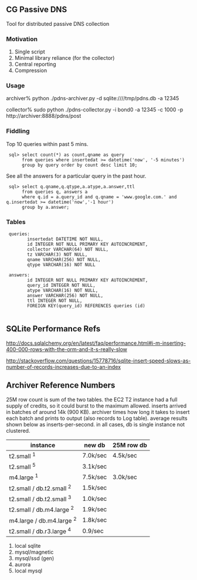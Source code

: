 ## CG Passive DNS 

Tool for distributed passive DNS collection

### Motivation

1. Single script
2. Minimal library reliance (for the collector)
3. Central reporting
4. Compression

### Usage

 archiver% python ./pdns-archiver.py -d sqlite:////tmp/pdns.db -a 12345
 
 collector% sudo python ./pdns-collector.py -i bond0 -a 12345 -c 1000 -p http://archiver:8888/pdns/post 

### Fiddling

Top 10 queries within past 5 mins.

```
 sql> select count(*) as count,qname as query 
      from queries where insertedat >= datetime('now', '-5 minutes') 
      group by query order by count desc limit 10;
```

See all the answers for a particular query in the past hour.

```
 sql> select q.qname,q.qtype,a.atype,a.answer,ttl 
      from queries q, answers a 
      where q.id = a.query_id and q.qname = 'www.google.com.' and q.insertedat >= datetime('now','-1 hour') 
      group by a.answer;
```

### Tables

```
 queries:
        insertedat DATETIME NOT NULL, 
        id INTEGER NOT NULL PRIMARY KEY AUTOINCREMENT, 
        collector VARCHAR(64) NOT NULL, 
        tz VARCHAR(3) NOT NULL, 
        qname VARCHAR(256) NOT NULL, 
        qtype VARCHAR(16) NOT NULL

 answers: 
        id INTEGER NOT NULL PRIMARY KEY AUTOINCREMENT, 
        query_id INTEGER NOT NULL, 
        atype VARCHAR(16) NOT NULL, 
        answer VARCHAR(256) NOT NULL, 
        ttl INTEGER NOT NULL, 
        FOREIGN KEY(query_id) REFERENCES queries (id)
        
```

## SQLite Performance Refs

 http://docs.sqlalchemy.org/en/latest/faq/performance.html#i-m-inserting-400-000-rows-with-the-orm-and-it-s-really-slow

 http://stackoverflow.com/questions/15778716/sqlite-insert-speed-slows-as-number-of-records-increases-due-to-an-index

## Archiver Reference Numbers

25M row count is sum of the two tables. the EC2 T2 instance had a full supply of credits, so it could
burst to the maximum allowed. inserts arrived in batches of around 14k (900 KB). archiver times how
long it takes to insert each batch and prints to output (also records to Log table). average results
shown below as inserts-per-second. in all cases, db is single instance not clustered.


instance                              | new db   | 25M row db 
--------------------------------------|----------|------------
t2.small <sup>1</sup>                 | 7.0k/sec | 4.5k/sec     
t2.small <sup>5</sup>                 | 3.1k/sec |     
m4.large <sup>1</sup>                 | 7.5k/sec | 3.0k/sec
t2.small / db.t2.small <sup>2</sup>   | 1.5k/sec | 
t2.small / db.t2.small <sup>3</sup>   | 1.0k/sec | 
t2.small / db.m4.large <sup>2</sup>   | 1.9k/sec | 
m4.large / db.m4.large <sup>2</sup>   | 1.8k/sec | 
t2.small / db.r3.large <sup>4</sup>   | 0.9/sec  | 

1. local sqlite
2. mysql/magnetic
3. mysql/ssd (gen)
4. aurora
5. local mysql

